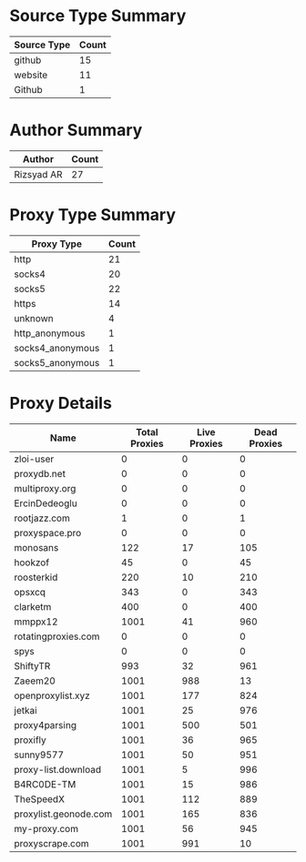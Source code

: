 # Source Type Summary

| Source Type | Count |
|-------------|-------|
| github | 15 |
| website | 11 |
| Github | 1 |


# Author Summary

| Author | Count |
|--------|-------|
| Rizsyad AR | 27 |


# Proxy Type Summary

| Proxy Type | Count |
|------------|-------|
| http | 21 |
| socks4 | 20 |
| socks5 | 22 |
| https | 14 |
| unknown | 4 |
| http_anonymous | 1 |
| socks4_anonymous | 1 |
| socks5_anonymous | 1 |


# Proxy Details

| Name | Total Proxies | Live Proxies | Dead Proxies |
|------|---------------|--------------|---------------|
| zloi-user | 0 | 0 | 0 |
| proxydb.net | 0 | 0 | 0 |
| multiproxy.org | 0 | 0 | 0 |
| ErcinDedeoglu | 0 | 0 | 0 |
| rootjazz.com | 1 | 0 | 1 |
| proxyspace.pro | 0 | 0 | 0 |
| monosans | 122 | 17 | 105 |
| hookzof | 45 | 0 | 45 |
| roosterkid | 220 | 10 | 210 |
| opsxcq | 343 | 0 | 343 |
| clarketm | 400 | 0 | 400 |
| mmppx12 | 1001 | 41 | 960 |
| rotatingproxies.com | 0 | 0 | 0 |
| spys | 0 | 0 | 0 |
| ShiftyTR | 993 | 32 | 961 |
| Zaeem20 | 1001 | 988 | 13 |
| openproxylist.xyz | 1001 | 177 | 824 |
| jetkai | 1001 | 25 | 976 |
| proxy4parsing | 1001 | 500 | 501 |
| proxifly | 1001 | 36 | 965 |
| sunny9577 | 1001 | 50 | 951 |
| proxy-list.download | 1001 | 5 | 996 |
| B4RC0DE-TM | 1001 | 15 | 986 |
| TheSpeedX | 1001 | 112 | 889 |
| proxylist.geonode.com | 1001 | 165 | 836 |
| my-proxy.com | 1001 | 56 | 945 |
| proxyscrape.com | 1001 | 991 | 10 |
